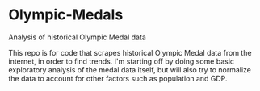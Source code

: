 # Olympic-Medals
Analysis of historical Olympic Medal data

This repo is for code that scrapes historical Olympic Medal data from the internet, in order to find trends.  I'm starting off by doing some basic exploratory analysis of the medal data itself, but will also try to normalize the data to account for other factors such as population and GDP.
